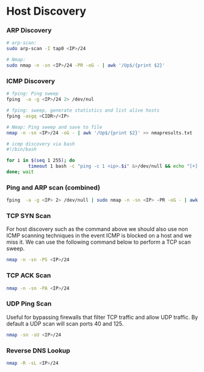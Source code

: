 # Host Discovery

### ARP Discovery

```bash
# arp-scan:
sudo arp-scan -I tap0 <IP>/24

# Nmap:
sudo nmap -n -sn <IP>/24 -PR -oG - | awk '/Up$/{print $2}'
```

### ICMP Discovery

```bash
# fping: Ping sweep
fping  -a -g <IP>/24 2> /dev/nul

# fping: sweep, generate statistics and list alive hosts
fping -asgq <CIDR>/<IP>

# Nmap: Ping sweep and save to file
nmap -n -sn <IP>/24 -oG - | awk '/Up$/{print $2}' >> nmapresults.txt

# icmp discovery via bash
#!/bin/bash

for i in $(seq 1 255); do
        timeout 1 bash -c "ping -c 1 <ip>.$i" &>/dev/null && echo "[+] <ip>.$i ACTIVE" &
done; wait

```

### Ping and ARP scan (combined)

```bash
fping  -a -g <IP> 2> /dev/null | sudo nmap -n -sn <IP> -PR -oG - | awk '/Up$/{print $2}' | uniq -u > AliveHosts.txt
```

### TCP SYN Scan

For host discovery such as the command above we should also use non ICMP scanning techniques in the event ICMP is blocked on a host and we miss it. We can use the following command below to perform a TCP scan sweep.

```bash
nmap -n -sn -PS <IP>/24
```

### TCP ACK Scan

```bash
nmap -n -sn -PA <IP>/24
```

### UDP Ping Scan

Useful for bypassing firewalls that filter TCP traffic and allow UDP traffic. By default a UDP scan will scan ports 40 and 125.

```bash
nmap -sn -sU <IP>/24
```

### Reverse DNS Lookup

```bash
nmap -R -sL <IP>/24
```







